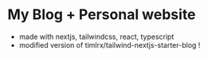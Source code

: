 
# My Blog + Personal website

- made with nextjs, tailwindcss, react, typescript
- modified version of timlrx/tailwind-nextjs-starter-blog !

